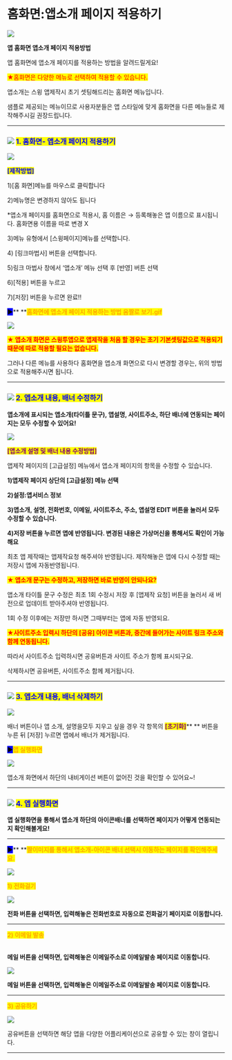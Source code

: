 # 홈화면:앱소개 페이지 적용하기

![](https://wp.swing2app.co.kr/wp-content/uploads/2018/09/%EC%95%B1%EC%86%8C%EA%B0%9C%EC%A0%81%EC%9A%A9%EC%A0%9C%EB%AA%A9.png)

**앱 홈화면 앱소개 페이지 적용방법**

앱 홈화면에 앱소개 페이지를 적용하는 방법을 알려드릴게요!

<mark style="color:red;">★홈화면은 다양한 메뉴로 선택하여 적용할 수 있습니다.</mark>

앱소개는 스윙 앱제작시 초기 셋팅해드리는 홈화면 메뉴입니다.

샘플로 제공되는 메뉴이므로 사용자분들은 앱 스타일에 맞게 홈화면을 다른 메뉴들로 제작해주시길 권장드립니다.

***

### <mark style="color:blue;"></mark>![](https://wp.swing2app.co.kr/wp-content/uploads/2020/04/%EB%8B%A8%EB%9D%BD1-1.png) <mark style="color:blue;">**1. 홈화면- 앱소개 페이지 적용하기**</mark>

![](https://wp.swing2app.co.kr/wp-content/uploads/2018/09/%ED%99%88%ED%99%94%EB%A9%B4-%EC%95%B1%EC%86%8C%EA%B0%9C%ED%8E%98%EC%9D%B4%EC%A7%80new1-1.png)

<mark style="color:blue;">**\[제작방법]**</mark>

1\)\[홈 화면]메뉴를 마우스로 클릭합니다

2\)메뉴명은 변경하지 않아도 됩니다

\*앱소개 페이지를 홈화면으로 적용시, 홈 이름은 → 등록해놓은 앱 이름으로 표시됩니다. 홈화면용 이름을 따로 변경 X

3\)메뉴 유형에서 \[스윙페이지]메뉴를 선택합니다.

4\) \[링크마법사] 버튼을 선택합니다.&#x20;

5\)링크 마법사 창에서 ‘앱소개’ 메뉴 선택 후 \[반영] 버튼 선택

6\)\[적용] 버튼을 누르고

7\)\[저장] 버튼을 누르면 완료!!

<mark style="background-color:blue;">**▶**</mark>**  **<mark style="color:orange;">**홈화면에 앱소개 페이지 적용하는 방법 움짤로 보기.gif**</mark>

![](https://wp.swing2app.co.kr/wp-content/uploads/2018/09/%EB%85%B9%ED%99%94\_2020\_11\_26\_17\_33\_58\_450.gif)

<mark style="color:red;">**★ 앱소개 화면은 스윙투앱으로 앱제작을 처음 할 경우는 초기 기본셋팅값으로 적용되기 때문에 따로 적용할 필요는 없습니다.**</mark> <mark style="color:red;"></mark><mark style="color:red;"></mark>&#x20;

그러나 다른 메뉴를 사용하다 홈화면을 앱소개 화면으로 다시 변경할 경우는, 위의 방법으로 적용해주시면 됩니다.

***

### ![](https://wp.swing2app.co.kr/wp-content/uploads/2020/04/%EB%8B%A8%EB%9D%BD1-1.png) <mark style="color:blue;">**2. 앱소개 내용, 배너 수정하기**</mark>

**앱소개에 표시되는 앱소개(타이틀 문구), 앱설명, 사이트주소, 하단 배너에 연동되는 페이지는 모두 수정할 수 있어요!**

![](https://wp.swing2app.co.kr/wp-content/uploads/2018/09/%EA%B3%A0%EA%B8%89%EC%84%A4%EC%A0%95new1.png)

<mark style="color:purple;">**\[앱소개 설명 및 배너 내용 수정방법]**</mark>

앱제작 페이지의 \[고급설정] 메뉴에서 앱소개 페이지의 항목을 수정할 수 있습니다.

**1)앱제작 페이지 상단의 \[고급설정] 메뉴 선택**

**2)설정:앱서비스 정보**

**3)앱소개, 설명, 전화번호, 이메일, 사이트주소, 주소, 앱설명 EDIT 버튼을 눌러서 모두 수정할 수 있습니다.**

**4)저장 버튼을 누르면 앱에 반영됩니다. 변경된 내용은 가상머신을 통해서도 확인이 가능해요**

최초 앱 제작때는 앱제작요청 해주셔야 반영됩니다. 제작해놓은 앱에 다시 수정할 때는 저장시 앱에 자동반영됩니다.



<mark style="color:red;">**★ 앱소개 문구는 수정하고, 저장하면 바로 반영이 안되나요?**</mark>

앱소개 타이틀 문구 수정은 최초 1회 수정시 저장 후 \[앱제작 요청] 버튼을 눌러서 새 버전으로 업데이트 받아주셔야 반영됩니다.

1회 수정 이후에는 저장만 하시면 그때부터는 앱에 자동 반영되요.



<mark style="color:red;">**★사이트주소 입력시 하단의 \[공유] 아이콘 버튼과, 중간에 들어가는 사이트 링크 주소와 함께 연동됩니다.**</mark>&#x20;

따라서 사이트주소 입력하시면 공유버튼과 사이트 주소가 함께 표시되구요.

삭제하시면 공유버튼, 사이트주소 함께 제거됩니다.

***

### <mark style="color:blue;"></mark>![](https://wp.swing2app.co.kr/wp-content/uploads/2020/04/%EB%8B%A8%EB%9D%BD1-1.png) <mark style="color:blue;">**3. 앱소개 내용, 배너 삭제하기**</mark> &#x20;

![](https://wp.swing2app.co.kr/wp-content/uploads/2018/09/%EA%B3%A0%EA%B8%89%EC%84%A4%EC%A0%95new2.png)

배너 버튼이나 앱 소개, 설명을모두 지우고 싶을 경우 각 항목의 <mark style="color:purple;">**\[초기화]**</mark>** ** 버튼을 누른 뒤 \[저장] 누르면 앱에서 배너가 제거됩니다.



<mark style="background-color:blue;">**▶**</mark><mark style="color:orange;">**앱 실행화면**</mark>

![](../../../.gitbook/assets/내비게이션버튼\_제거.png)

앱소개 화면에서 하단의 내비게이션 버튼이 없어진 것을 확인할 수 있어요\~!

***

### <mark style="color:blue;"></mark>![](https://wp.swing2app.co.kr/wp-content/uploads/2020/04/%EB%8B%A8%EB%9D%BD1-1.png) <mark style="color:blue;">**4. 앱 실행화면**</mark>

**앱 실행화면을 통해서 앱소개 하단의 아이콘배너를 선택하면 페이지가 어떻게 연동되는지 확인해볼게요!**

****

<mark style="background-color:blue;">**▶**</mark>**  **<mark style="color:orange;">**짤이미지를 통해서 앱소개-아이콘 배너 선택시 이동하는 페이지를 확인해주세요.**</mark>

![](https://wp.swing2app.co.kr/wp-content/uploads/2018/09/%EB%85%B9%ED%99%94\_2020\_06\_02\_16\_18\_41\_940.gif)

<mark style="color:orange;">**1) 전화걸기**</mark>

![](https://s3.ap-northeast-2.amazonaws.com/swing2bucket/resource/image/help/5d49554c48caac8ed5ab2e180c89dbcd.png)

**전화 버튼을 선택하면, 입력해놓은 전화번호로 자동으로 전화걸기 페이지로 이동합니다.**

****

<mark style="color:orange;">**2) 이메일 발송**</mark>

\
**메일 버튼을 선택하면, 입력해놓은 이메일주소로 이메일발송 페이지로 이동합니다.**&#x20;

![](https://s3.ap-northeast-2.amazonaws.com/swing2bucket/resource/image/help/395a0ac6c8f3bdb77a92309d43066938.png)

**메일 버튼을 선택하면, 입력해놓은 이메일주소로 이메일발송 페이지로 이동합니다.**&#x20;

****

<mark style="color:orange;">**3) 공유하기**</mark>

![](https://s3.ap-northeast-2.amazonaws.com/swing2bucket/resource/image/help/a24ed93baed54a2626bc88986c2d6160.png)

공유버튼을 선택하면 해당 앱을 다양한 어플리케이션으로 공유할 수 있는 창이 열립니다.

***
